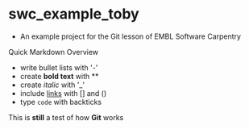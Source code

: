 # swc_example_toby
- An example project for the Git lesson of EMBL Software Carpentry

Quick Markdown Overview

- write bullet lists with '-'
- create **bold text** with **
- create _italic_ with '_'
- include [links](https://embl.de) with [] and ()
- type `code` with backticks

This is **still** a test of how **Git** works

